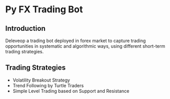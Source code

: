 # Py FX Trading Bot

## Introduction

Deleveop a trading bot deployed in forex market to capture trading opportunities in systematic and algorithmic ways, using different short-term trading strategies.

## Trading Strategies

- Volatility Breakout Strategy
- Trend Following by Turtle Traders
- Simple Level Trading based on Support and Resistance
